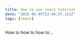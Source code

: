 ```yaml
---
title: How to use react tutorial
date: "2015-05-05T23:46:37.121Z"
tags: [react]
---
```


How to how to how to...

